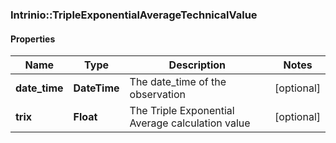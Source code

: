 ### Intrinio::TripleExponentialAverageTechnicalValue

#### Properties
Name | Type | Description | Notes
------------ | ------------- | ------------- | -------------
**date_time** | **DateTime** | The date_time of the observation | [optional] 
**trix** | **Float** | The Triple Exponential Average calculation value | [optional] 


